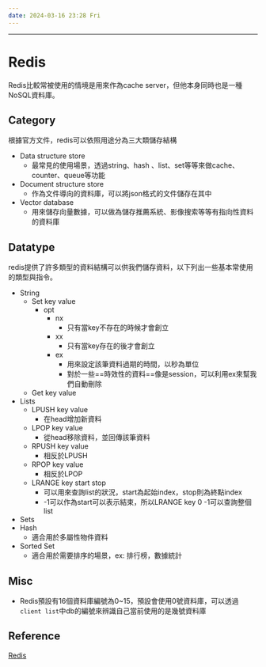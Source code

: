 ```yaml
---
date: 2024-03-16 23:28 Fri
---
```

---

# Redis

Redis比較常被使用的情境是用來作為cache server，但他本身同時也是一種NoSQL資料庫。
## Category

根據官方文件，redis可以依照用途分為三大類儲存結構
+ Data structure store
	+ 最常見的使用場景，透過string、hash 、list、set等等來做cache、counter、queue等功能
+ Document structure store
	+ 作為文件導向的資料庫，可以將json格式的文件儲存在其中
+ Vector database
	+ 用來儲存向量數據，可以做為儲存推薦系統、影像搜索等等有指向性資料的資料庫

## Datatype

redis提供了許多類型的資料結構可以供我們儲存資料，以下列出一些基本常使用的類型與指令。

+ String
	+ Set key value
		+ opt
			+ nx
				+ 只有當key不存在的時候才會創立
			+ xx
				+ 只有當key存在的後才會創立
			+ ex
				+ 用來設定該筆資料過期的時間，以秒為單位
				+ 對於一些==時效性的資料==像是session，可以利用ex來幫我們自動刪除
	+ Get key value
+ Lists
	+ LPUSH key value 
		+ 在head增加新資料
	+ LPOP key value
		+ 從head移除資料，並回傳該筆資料
	+ RPUSH key value
		+ 相反於LPUSH
	+ RPOP key value
		+ 相反於LPOP
	+ LRANGE key start stop
		+ 可以用來查詢list的狀況，start為起始index，stop則為終點index
		+ -1可以作為start可以表示結束，所以LRANGE key 0 -1可以查詢整個list
+ Sets
+ Hash
	+ 適合用於多屬性物件資料
+ Sorted Set
	+ 適合用於需要排序的場景，ex: 排行榜，數據統計

## Misc

+ Redis預設有16個資料庫編號為0~15，預設會使用0號資料庫，可以透過`client list`中db的編號來辨識自己當前使用的是幾號資料庫

## Reference
[Redis](https://redis.io/)
